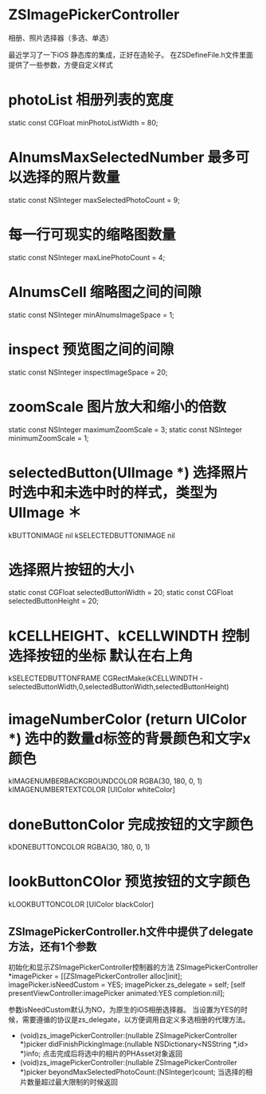 # ZSImagePickerController
相册、照片选择器（多选、单选）

最近学习了一下iOS 静态库的集成，正好在造轮子。
在ZSDefineFile.h文件里面提供了一些参数，方便自定义样式

# photoList  相册列表的宽度

static const CGFloat   minPhotoListWidth = 80;

# AlnumsMaxSelectedNumber  最多可以选择的照片数量

static const NSInteger maxSelectedPhotoCount = 9;

# 每一行可现实的缩略图数量

static const NSInteger maxLinePhotoCount = 4;

# AlnumsCell 缩略图之间的间隙

static const NSInteger minAlnumsImageSpace = 1;

# inspect  预览图之间的间隙

static const NSInteger inspectImageSpace = 20;

# zoomScale 图片放大和缩小的倍数

static const NSInteger maximumZoomScale = 3;
static const NSInteger minimumZoomScale = 1;

# selectedButton(UIImage *)  选择照片时选中和未选中时的样式，类型为UIImage ＊ 
 kBUTTONIMAGE nil
 kSELECTEDBUTTONIMAGE nil

# 选择照片按钮的大小
static const CGFloat selectedButtonWidth  = 20;
static const CGFloat selectedButtonHeight = 20;

# kCELLHEIGHT、kCELLWINDTH  控制选择按钮的坐标 默认在右上角
 kSELECTEDBUTTONFRAME CGRectMake(kCELLWINDTH - selectedButtonWidth,0,selectedButtonWidth,selectedButtonHeight)
 
# imageNumberColor (return UIColor *) 选中的数量d标签的背景颜色和文字x颜色
 kIMAGENUMBERBACKGROUNDCOLOR RGBA(30, 180, 0, 1)
 kIMAGENUMBERTEXTCOLOR [UIColor whiteColor]

# doneButtonColor 完成按钮的文字颜色
 kDONEBUTTONCOLOR RGBA(30, 180, 0, 1)

# lookButtonCOlor 预览按钮的文字颜色
 kLOOKBUTTONCOLOR [UIColor blackColor]
 
## ZSImagePickerController.h文件中提供了delegate方法，还有1个参数
 
 初始化和显示ZSImagePickerController控制器的方法
 ZSImagePickerController *imagePicker = [[ZSImagePickerController alloc]init];
 imagePicker.isNeedCustom = YES;
 imagePicker.zs_delegate = self;
 [self presentViewController:imagePicker animated:YES completion:nil];

参数isNeedCustom默认为NO，为原生的iOS相册选择器。
当设置为YES的时候，需要遵循的协议是zs_delegate，以方便调用自定义多选相册的代理方法。
- (void)zs_imagePickerController:(nullable ZSImagePickerController *)picker didFinishPickingImage:(nullable NSDictionary<NSString *,id> *)info;
点击完成后将选中的相片的PHAsset对象返回
- (void)zs_imagePickerController:(nullable ZSImagePickerController *)picker beyondMaxSelectedPhotoCount:(NSInteger)count;
当选择的相片数量超过最大限制的时候返回
